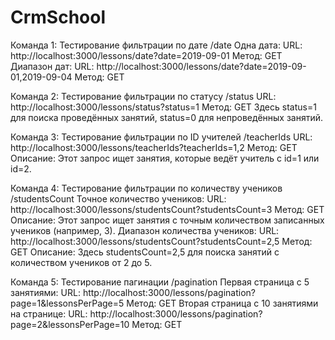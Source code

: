 # CrmSchool


Команда 1: Тестирование фильтрации по дате /date
Одна дата:
URL: http://localhost:3000/lessons/date?date=2019-09-01
Метод: GET
Диапазон дат:
URL: http://localhost:3000/lessons/date?date=2019-09-01,2019-09-04
Метод: GET


Команда 2: Тестирование фильтрации по статусу /status
URL: http://localhost:3000/lessons/status?status=1
Метод: GET
Здесь status=1 для поиска проведённых занятий, status=0 для непроведённых занятий.


Команда 3: Тестирование фильтрации по ID учителей /teacherIds
URL: http://localhost:3000/lessons/teacherIds?teacherIds=1,2
Метод: GET
Описание: Этот запрос ищет занятия, которые ведёт учитель с id=1 или id=2.


Команда 4: Тестирование фильтрации по количеству учеников /studentsCount
Точное количество учеников:
URL: http://localhost:3000/lessons/studentsCount?studentsCount=3
Метод: GET
Описание: Этот запрос ищет занятия с точным количеством записанных учеников (например, 3).
Диапазон количества учеников:
URL: http://localhost:3000/lessons/studentsCount?studentsCount=2,5
Метод: GET
Описание: Здесь studentsCount=2,5 для поиска занятий с количеством учеников от 2 до 5.


Команда 5: Тестирование пагинации /pagination
Первая страница с 5 занятиями:
URL: http://localhost:3000/lessons/pagination?page=1&lessonsPerPage=5
Метод: GET
Вторая страница с 10 занятиями на странице:
URL: http://localhost:3000/lessons/pagination?page=2&lessonsPerPage=10
Метод: GET